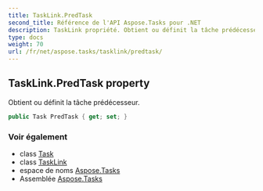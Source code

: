 ```yaml
---
title: TaskLink.PredTask
second_title: Référence de l'API Aspose.Tasks pour .NET
description: TaskLink propriété. Obtient ou définit la tâche prédécesseur.
type: docs
weight: 70
url: /fr/net/aspose.tasks/tasklink/predtask/
---
```

## TaskLink.PredTask property

Obtient ou définit la tâche prédécesseur.

```csharp
public Task PredTask { get; set; }
```

### Voir également

* class [Task](../../task/)
* class [TaskLink](../)
* espace de noms [Aspose.Tasks](../../tasklink/)
* Assemblée [Aspose.Tasks](../../../)


